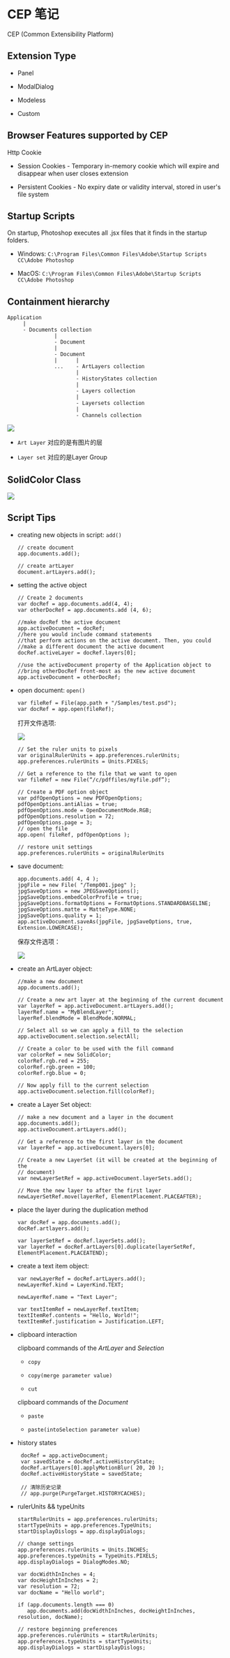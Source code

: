 # CEP 笔记

CEP (Common Extensibility Platform)

## Extension Type

- Panel

- ModalDialog

- Modeless

- Custom

## Browser Features supported by CEP

Http Cookie

- Session Cookies - Temporary in-memory cookie which will expire and disappear when user closes extension

- Persistent Cookies - No expiry date or validity interval, stored in user's file system

## Startup Scripts

On startup, Photoshop executes all .jsx files that it finds in the startup folders.

- Windows: `C:\Program Files\Common Files\Adobe\Startup Scripts CC\Adobe Photoshop`

- MacOS: `C:\Program Files\Common Files\Adobe\Startup Scripts CC\Adobe Photoshop`

## Containment hierarchy

```
Application
     |
     - Documents collection
               |
               - Document 
               |
               - Document
               |      |
               ...    - ArtLayers collection
                      |
                      - HistoryStates collection
                      |
                      - Layers collection
                      |
                      - Layersets collection
                      |
                      - Channels collection
```

![](images/p1.png)

- `Art Layer` 对应的是有图片的层

- `Layer set` 对应的是Layer Group

## SolidColor Class

![](images/p4.png)

## Script Tips

- creating new objects in script: `add()`

  ```[js]
  // create document
  app.documents.add();

  // create artLayer
  document.artLayers.add();
  ```

- setting the active object

  ```[js]
  // Create 2 documents
  var docRef = app.documents.add(4, 4);
  var otherDocRef = app.documents.add (4, 6);

  //make docRef the active document
  app.activeDocument = docRef;
  //here you would include command statements
  //that perform actions on the active document. Then, you could
  //make a different document the active document
  docRef.activeLayer = docRef.layers[0];

  //use the activeDocument property of the Application object to
  //bring otherDocRef front-most as the new active document
  app.activeDocument = otherDocRef;
  ```

- open document: `open()`

  ```
  var fileRef = File(app.path + "/Samples/test.psd");
  var docRef = app.open(fileRef);
  ```

  打开文件选项:

  ![](./images/p2.png)

  ```[js]
  // Set the ruler units to pixels
  var originalRulerUnits = app.preferences.rulerUnits;
  app.preferences.rulerUnits = Units.PIXELS;

  // Get a reference to the file that we want to open
  var fileRef = new File(“/c/pdffiles/myfile.pdf”);

  // Create a PDF option object
  var pdfOpenOptions = new PDFOpenOptions;
  pdfOpenOptions.antiAlias = true;
  pdfOpenOptions.mode = OpenDocumentMode.RGB;
  pdfOpenOptions.resolution = 72;
  pdfOpenOptions.page = 3;
  // open the file
  app.open( fileRef, pdfOpenOptions );

  // restore unit settings
  app.preferences.rulerUnits = originalRulerUnits
  ```

- save document:

  ```[js]
  app.documents.add( 4, 4 );
  jpgFile = new File( "/Temp001.jpeg" );
  jpgSaveOptions = new JPEGSaveOptions();
  jpgSaveOptions.embedColorProfile = true;
  jpgSaveOptions.formatOptions = FormatOptions.STANDARDBASELINE;
  jpgSaveOptions.matte = MatteType.NONE;
  jpgSaveOptions.quality = 1;
  app.activeDocument.saveAs(jpgFile, jpgSaveOptions, true, Extension.LOWERCASE);
  ```

  保存文件选项：

  ![](./images/p3.png)

- create an ArtLayer object:

  ```[javascript]
  //make a new document
  app.documents.add();

  // Create a new art layer at the beginning of the current document
  var layerRef = app.activeDocument.artLayers.add();
  layerRef.name = "MyBlendLayer";
  layerRef.blendMode = BlendMode.NORMAL;

  // Select all so we can apply a fill to the selection
  app.activeDocument.selection.selectAll;

  // Create a color to be used with the fill command
  var colorRef = new SolidColor;
  colorRef.rgb.red = 255;
  colorRef.rgb.green = 100;
  colorRef.rgb.blue = 0;

  // Now apply fill to the current selection
  app.activeDocument.selection.fill(colorRef);
  ```

- create a Layer Set object:

  ```[javascript]
  // make a new document and a layer in the document
  app.documents.add();
  app.activeDocument.artLayers.add();

  // Get a reference to the first layer in the document
  var layerRef = app.activeDocument.layers[0];

  // Create a new LayerSet (it will be created at the beginning of the
  // document)
  var newLayerSetRef = app.activeDocument.layerSets.add();

  // Move the new layer to after the first layer
  newLayerSetRef.move(layerRef, ElementPlacement.PLACEAFTER);
  ```

- place the layer during the duplication method

  ```[javascript]
  var docRef = app.documents.add();
  docRef.artlayers.add();

  var layerSetRef = docRef.layerSets.add();
  var layerRef = docRef.artLayers[0].duplicate(layerSetRef, ElementPlacement.PLACEATEND);
  ```

- create a text item object:

  ```[javascript]
  var newLayerRef = docRef.artLayers.add();
  newLayerRef.kind = LayerKind.TEXT;

  newLayerRef.name = "Text Layer";

  var textItemRef = newLayerRef.textItem;
  textItemRef.contents = "Hello, World!";
  textItemRef.justification = Justification.LEFT;
  ```

- clipboard interaction

  clipboard commands of the *ArtLayer* and *Selection*

  - `copy`

  - `copy(merge parameter value)`

  - `cut`

  clipboard commands of the *Document*

  - `paste`

  - `paste(intoSelection parameter value)`

- history states

  ```[javascript]
   docRef = app.activeDocument;
   var savedState = docRef.activeHistoryState;
   docRef.artLayers[0].applyMotionBlur( 20, 20 );
   docRef.activeHistoryState = savedState;

   // 清除历史记录
   // app.purge(PurgeTarget.HISTORYCACHES);
  ```

- rulerUnits && typeUnits

  ```[javascript]
  startRulerUnits = app.preferences.rulerUnits;
  startTypeUnits = app.preferences.TypeUnits;
  startDisplayDislogs = app.displayDialogs;

  // change settings
  app.preferences.rulerUnits = Units.INCHES;
  app.preferences.typeUnits = TypeUnits.PIXELS;
  app.displayDialogs = DialogModes.NO;

  var docWidthInInches = 4;
  var docHeightInInches = 2;
  var resolution = 72;
  var docName = "Hello world";

  if (app.documents.length === 0)
     app.documents.add(docWidthInInches, docHeightInInches, resolution, docName);

  // restore beginning preferences
  app.preferences.rulerUnits = startRulerUnits;
  app.preferences.typeUnits = startTypeUnits;
  app.displayDialogs = startDisplayDislogs;
  ```

